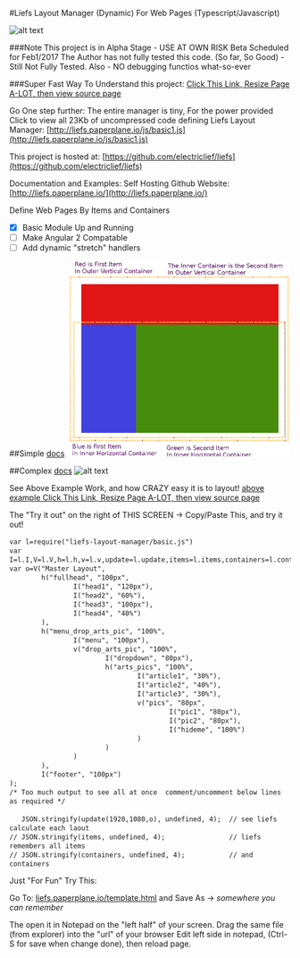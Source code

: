 #Liefs Layout Manager (Dynamic)
For Web Pages (Typescript/Javascript)

![alt text](http://liefs.paperplane.io/images/liefslogo256.png "Liefs Layout MAnager")


###Note This project is in Alpha Stage - USE AT OWN RISK
Beta Scheduled for Feb1/2017
The Author has not fully tested this code.
(So far, So Good) - Still Not Fully Tested.
Also - NO debugging functios what-so-ever


###Super Fast Way To Understand this project:
[Click This Link, Resize Page A-LOT, then view source page](http://liefs.paperplane.io/html/examples/example_00.html)

Go One step further: The entire manager is tiny, For the power provided
Click to view all 23Kb of uncompressed code defining Liefs Layout Manager:
[http://liefs.paperplane.io/js/basic1.js](http://liefs.paperplane.io/js/basic1.js)

This project is hosted at:
[https://github.com/electriclief/liefs](https://github.com/electriclief/liefs)

Documentation and Examples: Self Hosting Github Website:
[http://liefs.paperplane.io/](http://liefs.paperplane.io/)

Define Web Pages By Items and Containers
- [x] Basic Module Up and Running
- [ ] Make Angular 2 Compatable
- [ ] Add dynamic "stretch" handlers

##Simple
[docs](http://liefs.paperplane.io/)
![alt text](https://github.com/electriclief/liefs/raw/master/images/core.png "Simple")

##Complex
[docs](http://liefs.paperplane.io/)
![alt text](http://leafdriving.kissr.com/images/Full002.jpg "Complex")

See Above Example Work, and how CRAZY easy it is to layout!
[above example Click This Link, Resize Page A-LOT, then view source page](http://liefs.paperplane.io/html/examples/example_0.html)

The "Try it out" on the right of THIS SCREEN ->
Copy/Paste This, and try it out!

```
var l=require("liefs-layout-manager/basic.js")
var I=l.I,V=l.V,h=l.h,v=l.v,update=l.update,items=l.items,containers=l.containers;
var o=V("Master Layout",
        h("fullhead", "100px",
                I("head1", "120px"),
                I("head2", "60%"),
                I("head3", "100px"),
                I("head4", "40%")
        ),
        h("menu_drop_arts_pic", "100%",
                I("menu", "100px"),
                v("drop_arts_pic", "100%",
                        I("dropdown", "80px"),
                        h("arts_pics", "100%",
                                I("article1", "30%"),
                                I("article2", "40%"),
                                I("article3", "30%"),
                                v("pics", "80px",
                                        I("pic1", "80px"),
                                        I("pic2", "80px"),
                                        I("hideme", "100%")
                                )
                        )
                )
        ),
        I("footer", "100px")
);
/* Too much output to see all at once  comment/uncomment below lines as required */

   JSON.stringify(update(1920,1080,o), undefined, 4);  // see liefs calculate each laout
// JSON.stringify(items, undefined, 4);                // liefs remembers all items 
// JSON.stringify(containers, undefined, 4);           // and containers
```

Just "For Fun" Try This:

Go To: [liefs.paperplane.io/template.html](liefs.paperplane.io/template.html) and Save As -> *somewhere you can remember*

The open it in Notepad on the "left half" of your screen.
Drag the same file (from explorer) into the "url" of your browser
Edit left side in notepad, (Ctrl-S for save when change done), then reload page.








